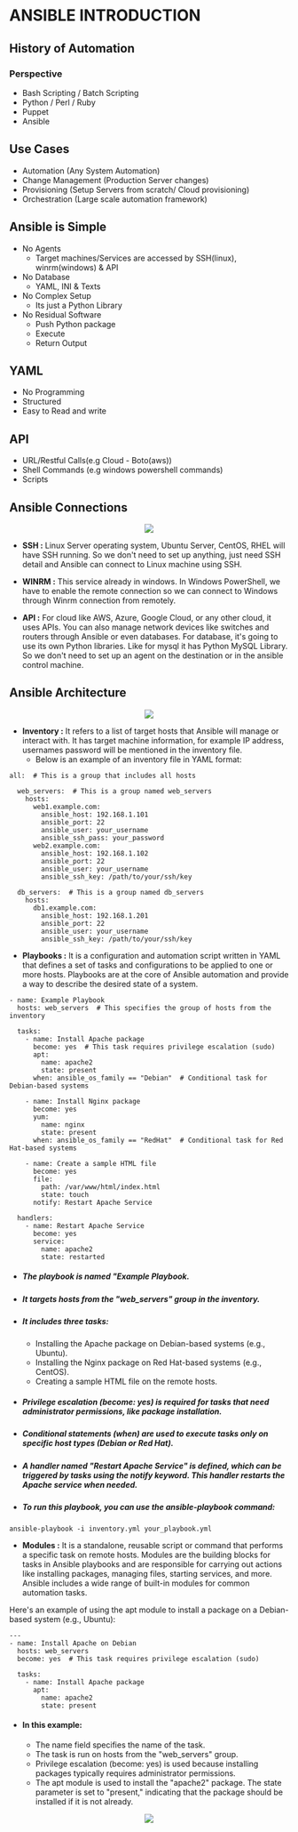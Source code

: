 # ANSIBLE INTRODUCTION
## History of Automation
### Perspective
- Bash Scripting / Batch Scripting
- Python / Perl / Ruby
- Puppet
- Ansible

## Use Cases
- Automation (Any System Automation)
- Change Management (Production Server changes)
- Provisioning (Setup Servers from scratch/ Cloud provisioning)
- Orchestration (Large scale automation framework)
  
## Ansible is Simple
- No Agents
  - Target machines/Services are accessed by SSH(linux), winrm(windows) & API
- No Database
  - YAML, INI & Texts
- No Complex Setup
  - Its just a Python Library
- No Residual Software
  - Push Python package
  - Execute
  - Return Output
## YAML
  - No Programming
  - Structured
  - Easy to Read and write
## API
  - URL/Restful Calls(e.g Cloud - Boto(aws))
  - Shell Commands (e.g windows powershell commands)
  - Scripts
## Ansible Connections
<p align="center">
  <img src="https://github.com/k-mughal/Ansible/assets/18217530/8ac061a5-9f19-409b-84ea-aa7254fefc43">
</p>

- **SSH :** Linux Server operating system, Ubuntu Server, CentOS, RHEL will have SSH running. So we don't need to set up anything, just need SSH detail and Ansible can connect to Linux machine using SSH.
- **WINRM :** This service already in windows. In Windows PowerShell, we have to enable the remote connection so we can connect to Windows through Winrm connection from remotely.

- **API :**  For cloud like AWS, Azure, Google Cloud, or any other cloud, it uses APIs. You can also manage network devices like switches and routers through Ansible or even databases. For database, it's going to use its own Python libraries. Like for mysql it has Python MySQL Library. So we don't need to set up an agent on the destination or in the ansible control machine.
  

## Ansible Architecture
<p align="center">
  <img src="https://github.com/k-mughal/Ansible/assets/18217530/55f0b3f2-268b-4e6f-a21d-5a24182d9c34">
</p>

- **Inventory :** It refers to a list of target hosts that Ansible will manage or interact with. It has target machine information, for example IP address, usernames password will be mentioned in the inventory file.
    - Below is an example of an inventory file in YAML format:
 
```
all:  # This is a group that includes all hosts

  web_servers:  # This is a group named web_servers
    hosts:
      web1.example.com:
        ansible_host: 192.168.1.101
        ansible_port: 22
        ansible_user: your_username
        ansible_ssh_pass: your_password
      web2.example.com:
        ansible_host: 192.168.1.102
        ansible_port: 22
        ansible_user: your_username
        ansible_ssh_key: /path/to/your/ssh/key

  db_servers:  # This is a group named db_servers
    hosts:
      db1.example.com:
        ansible_host: 192.168.1.201
        ansible_port: 22
        ansible_user: your_username
        ansible_ssh_key: /path/to/your/ssh/key
```
  - **Playbooks :** It is a configuration and automation script written in YAML that defines a set of tasks and configurations to be applied to one or more hosts. Playbooks are at the core of Ansible automation and provide a way to describe the desired state of a system.

``` 
- name: Example Playbook
  hosts: web_servers  # This specifies the group of hosts from the inventory

  tasks:
    - name: Install Apache package
      become: yes  # This task requires privilege escalation (sudo)
      apt:
        name: apache2
        state: present
      when: ansible_os_family == "Debian"  # Conditional task for Debian-based systems

    - name: Install Nginx package
      become: yes
      yum:
        name: nginx
        state: present
      when: ansible_os_family == "RedHat"  # Conditional task for Red Hat-based systems

    - name: Create a sample HTML file
      become: yes
      file:
        path: /var/www/html/index.html
        state: touch
      notify: Restart Apache Service

  handlers:
    - name: Restart Apache Service
      become: yes
      service:
        name: apache2
        state: restarted

```
- ##### The playbook is named "Example Playbook.
- ##### It targets hosts from the "web_servers" group in the inventory.
- ##### It includes three tasks:
    - Installing the Apache package on Debian-based systems (e.g., Ubuntu).
    - Installing the Nginx package on Red Hat-based systems (e.g., CentOS).
    - Creating a sample HTML file on the remote hosts.
- ##### Privilege escalation (become: yes) is required for tasks that need administrator permissions, like package installation.
- ##### Conditional statements (when) are used to execute tasks only on specific host types (Debian or Red Hat).
- ##### A handler named "Restart Apache Service" is defined, which can be triggered by tasks using the notify keyword. This handler restarts the Apache service when needed.
- ##### To run this playbook, you can use the ansible-playbook command:
```
ansible-playbook -i inventory.yml your_playbook.yml
```

- **Modules :** It is a standalone, reusable script or command that performs a specific task on remote hosts. Modules are the building blocks for tasks in Ansible playbooks and are responsible for carrying out actions like installing packages, managing files, starting services, and more. Ansible includes a wide range of built-in modules for common automation tasks.

Here's an example of using the apt module to install a package on a Debian-based system (e.g., Ubuntu):
```
---
- name: Install Apache on Debian
  hosts: web_servers
  become: yes  # This task requires privilege escalation (sudo)

  tasks:
    - name: Install Apache package
      apt:
        name: apache2
        state: present

```
- #### In this example:
    - The name field specifies the name of the task.
    - The task is run on hosts from the "web_servers" group.
    - Privilege escalation (become: yes) is used because installing packages typically requires administrator permissions.
    - The apt module is used to install the "apache2" package. The state parameter is set to "present," indicating that the package should be installed if it is not already.
 
      
 
 <p align="center">
  <img src="https://github.com/k-mughal/Ansible/assets/18217530/db43d158-01e4-4b50-8e2d-162e6843dd51">
</p>




